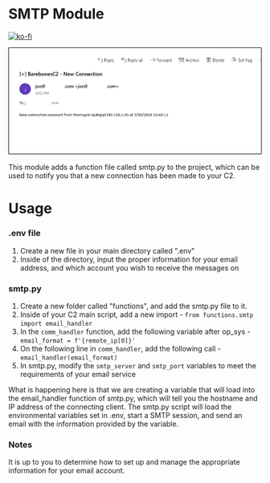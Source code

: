 # SMTP Module

[![ko-fi](https://ko-fi.com/img/githubbutton_sm.svg)](https://ko-fi.com/M4M03Q2JN)

<p align="center">
  <img src="https://github.com/dievus/Python3-C2-Course-Code-Modules/blob/main/SMTP%20Module/images/smtp.png" />
</p>

This module adds a function file called smtp.py to the project, which can be used to notify you that a new connection has been made to your C2.

# Usage

### .env file
1. Create a new file in your main directory called ".env"
2. Inside of the directory, input the proper information for your email address, and which account you wish to receive the messages on

### smtp.py 

1. Create a new folder called "functions", and add the smtp.py file to it. 
2. Inside of your C2 main script, add a new import - ```from functions.smtp import email_handler```
3. In the ```comm_handler``` function, add the following variable after op_sys - ```email_format = f'{remote_ip[0]}'```
4. On the following line in ```comm_handler```, add the following call - ```email_handler(email_format)```
5. In smtp.py, modify the ```smtp_server``` and ```smtp_port``` variables to meet the requirements of your email service

What is happening here is that we are creating a variable that will load into the email_handler function of smtp.py, which will tell you the hostname and IP address of the connecting client. The smtp.py script will load the environmental variables set in .env, start a SMTP session, and send an email with the information provided by the variable.

### Notes

It is up to you to determine how to set up and manage the appropriate information for your email account. 
